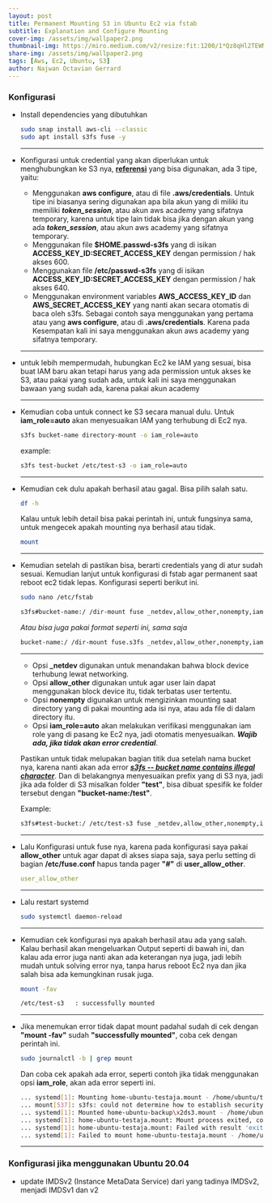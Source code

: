 ```yaml
---
layout: post
title: Permanent Mounting S3 in Ubuntu Ec2 via fstab
subtitle: Explanation and Configure Mounting 
cover-img: /assets/img/wallpaper2.png
thumbnail-img: https://miro.medium.com/v2/resize:fit:1200/1*Qz8qHl2TEWNK_1rmPZ-t-A.png
share-img: /assets/img/wallpaper2.png
tags: [Aws, Ec2, Ubuntu, S3]
author: Najwan Octavian Gerrard
---
```


### Konfigurasi
- Install dependencies yang dibutuhkan
  ```bash
  sudo snap install aws-cli --classic
  sudo apt install s3fs fuse -y
  ```
  ---
  
- Konfigurasi untuk credential yang akan diperlukan untuk menghubungkan ke S3 nya, [**referensi**](https://github.com/awslabs/mountpoint-s3/blob/main/doc/CONFIGURATION.md) yang bisa digunakan, ada 3 tipe, yaitu:
  - Menggunakan **aws configure**, atau di file **.aws/credentials**. Untuk tipe ini biasanya sering digunakan apa bila akun yang di miliki itu memiliki **_token_session_**, atau akun aws academy yang sifatnya temporary, karena untuk tipe lain tidak bisa jika dengan akun yang ada **_token_session_**, atau akun aws academy yang sifatnya temporary.
  - Menggunakan file **$HOME.passwd-s3fs** yang di isikan **ACCESS_KEY_ID:SECRET_ACCESS_KEY** dengan permission / hak akses 600.
  - Menggunakan file **/etc/passwd-s3fs** yang di isikan **ACCESS_KEY_ID:SECRET_ACCESS_KEY** dengan permission / hak akses 640.
  - Menggunakan environment variables **AWS_ACCESS_KEY_ID** dan **AWS_SECRET_ACCESS_KEY** yang nanti akan secara otomatis di baca oleh s3fs.
  Sebagai contoh saya menggunakan yang pertama atau yang  **aws configure**, atau di **.aws/credentials**. Karena pada Kesempatan kali ini saya menggunakan akun aws academy yang sifatnya temporary.
  ---
  
- untuk lebih mempermudah, hubungkan Ec2 ke IAM yang sesuai, bisa buat IAM baru akan tetapi harus yang ada permission untuk akses ke S3, atau pakai yang sudah ada, untuk kali ini saya menggunakan bawaan yang sudah ada, karena pakai akun academy
  
  ---
  
- Kemudian coba untuk connect ke S3 secara manual dulu. Untuk **iam_role=auto** akan menyesuaikan IAM yang terhubung di Ec2 nya.
  ```bash
  s3fs bucket-name directory-mount -o iam_role=auto
  ```
  example:
  ```bash
  s3fs test-bucket /etc/test-s3 -o iam_role=auto
  ```
  ---
  
- Kemudian cek dulu apakah berhasil atau gagal. Bisa pilih salah satu.
  ```bash
  df -h
  ```
  Kalau untuk lebih detail bisa pakai perintah ini, untuk fungsinya sama, untuk mengecek apakah mounting nya berhasil atau tidak.
  ```bash
  mount
  ```
  ---
  
- Kemudian setelah di pastikan bisa, berarti credentials yang di atur sudah sesuai. Kemudian lanjut untuk konfigurasi di fstab agar permanent saat reboot ec2 tidak lepas. Konfigurasi seperti berikut ini.
  ```bash
  sudo nano /etc/fstab
  ```
  ```bash
  s3fs#bucket-name:/ /dir-mount fuse _netdev,allow_other,nonempty,iam_role=auto 0 0
  ```
  _Atau bisa juga pakai format seperti ini, sama saja_
  ```bash
  bucket-name:/ /dir-mount fuse.s3fs _netdev,allow_other,nonempty,iam_role=auto 0 0
  ```
  ---
  - Opsi **_netdev** digunakan untuk menandakan bahwa block device terhubung lewat networking.
  - Opsi **allow_other** digunakan untuk agar user lain dapat menggunakan block device itu, tidak terbatas user tertentu.
  - Opsi **nonempty** digunakan untuk mengizinkan mounting saat directory yang di pakai mounting ada isi nya, atau ada file di dalam directory itu.
  - Opsi **iam_role=auto** akan melakukan verifikasi menggunakan iam role yang di pasang ke Ec2 nya, jadi otomatis menyesuaikan. **_Wajib ada, jika tidak akan error credential_**.
  
  Pastikan untuk tidak melupakan bagian titik dua setelah nama bucket nya, karena nanti akan ada error [**_s3fs -- bucket name contains illegal character_**](https://stackoverflow.com/questions/64584917/s3fs-bucket-name-contains-illegal-character). Dan di belakangnya menyesuaikan prefix yang di S3 nya, jadi jika ada folder di S3 misalkan folder **"test"**, bisa dibuat spesifik ke folder tersebut dengan **"bucket-name:/test"**.

  Example:
  ```bash
  s3fs#test-bucket:/ /etc/test-s3 fuse _netdev,allow_other,nonempty,iam_role=auto 0 0
  ```
  ---
  
- Lalu Konfigurasi untuk fuse nya, karena pada konfigurasi saya pakai **allow_other** untuk agar dapat di akses siapa saja, saya perlu setting di bagian **/etc/fuse.conf** hapus tanda pager **"#"** di **user_allow_other**.
  ```yaml
  user_allow_other
  ```
  ---

- Lalu restart systemd
  ```bash
  sudo systemctl daemon-reload
  ```
  ---
  
- Kemudian cek konfigurasi nya apakah berhasil atau ada yang salah. Kalau berhasil akan mengeluarkan Output seperti di bawah ini, dan kalau ada error juga nanti akan ada keterangan nya juga, jadi lebih mudah untuk solving error nya, tanpa harus reboot Ec2 nya dan jika salah bisa ada kemungkinan rusak juga.
  ```bash
  mount -fav
  
  /etc/test-s3   : successfully mounted
  ```
  ---

- Jika menemukan error tidak dapat mount padahal sudah di cek dengan **"mount -fav"** sudah **"successfully mounted"**, coba cek dengan perintah ini.
  ```bash
  sudo journalctl -b | grep mount
  ```
  Dan coba cek apakah ada error, seperti contoh jika tidak menggunakan opsi **iam_role**, akan ada error seperti ini.
  ```bash
  ... systemd[1]: Mounting home-ubuntu-testaja.mount - /home/ubuntu/testaja...
  ... mount[537]: s3fs: could not determine how to establish security credentials.
  ... systemd[1]: Mounted home-ubuntu-backup\x2ds3.mount - /home/ubuntu/backup-s3.
  ... systemd[1]: home-ubuntu-testaja.mount: Mount process exited, code=exited, status=1/FAILURE
  ... systemd[1]: home-ubuntu-testaja.mount: Failed with result 'exit-code'.
  ... systemd[1]: Failed to mount home-ubuntu-testaja.mount - /home/ubuntu/testaja.
  ```
  ---


### Konfigurasi jika menggunakan Ubuntu 20.04
- update IMDSv2 (Instance MetaData Service) dari yang tadinya IMDSv2, menjadi IMDSv1 dan v2
